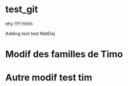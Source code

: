 # test_git

 ehy !!!!! hhhh



Adding text test MatDej

# Modif des familles de Timo
# Autre modif test tim

